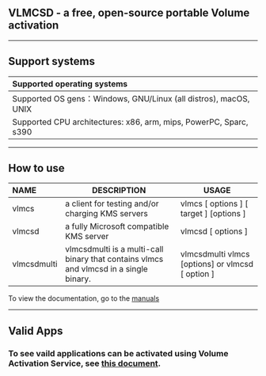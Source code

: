 ## VLMCSD - a free, open-source portable Volume activation

----------

## Support systems

|Supported operating systems|
:-|
Supported OS gens：Windows, GNU/Linux (all distros), macOS, UNIX |
Supported CPU architectures: x86, arm, mips, PowerPC, Sparc, s390 |

---------

## How to use

NAME|DESCRIPTION|USAGE
:-|-|-
vlmcs | a client for testing and/or charging KMS servers|vlmcs [ options ] [ target ] [options ]
vlmcsd | a fully Microsoft compatible KMS server|vlmcsd [ options ] 
vlmcsdmulti | vlmcsdmulti is a multi-call binary that contains vlmcs and vlmcsd in  a  single binary. |vlmcsdmulti vlmcs [options] or vlmcsd [ option ]|


To view the documentation, go to the [manuals](https://github.com/TheFlightSims/windowsserver-mgmttools/tree/master/vlmcsd-beta/manuals)

----------

## Valid Apps 
### To see vaild applications can be activated using Volume Activation Service, see [this document](https://github.com/TheFlightSims/windowsserver-mgmttools/blob/master/vlmcsd-beta/ListProductKeys.md).
